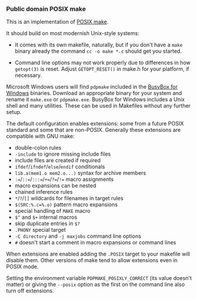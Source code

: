 ### Public domain POSIX make

This is an implementation of [POSIX make](https://pubs.opengroup.org/onlinepubs/9699919799/utilities/make.html).

It should build on most modernish Unix-style systems:

 - It comes with its own makefile, naturally, but if you don't have a `make` binary already the command `cc -o make *.c` should get you started.

 - Command line options may not work properly due to differences in how `getopt(3)` is reset.  Adjust `GETOPT_RESET()` in make.h for your platform, if necessary.

Microsoft Windows users will find `pdpmake` included in the
[BusyBox for Windows](https://frippery.org/busybox/index.html) binaries.
Download an appropriate binary for your system and rename it `make.exe` or
`pdpmake.exe`. BusyBox for Windows includes a Unix shell and many utilities.
These can be used in Makefiles without any further setup.

The default configuration enables extensions:  some from a future POSIX
standard and some that are non-POSIX.  Generally these extensions are
compatible with GNU make:

 - double-colon rules
 - `-include` to ignore missing include files
 - include files are created if required
 - `ifdef`/`ifndef`/`else`/`endif` conditionals
 - `lib.a(mem1.o mem2.o...)` syntax for archive members
 - `:=`/`::=`/`:::=`/`+=`/`?=`/`!=` macro assignments
 - macro expansions can be nested
 - chained inference rules
 - `*`/`?`/`[]` wildcards for filenames in target rules
 - `$(SRC:%.c=%.o)` pattern macro expansions
 - special handling of `MAKE` macro
 - `$^` and `$+` internal macros
 - skip duplicate entries in `$?`
 - `.PHONY` special target
 - `-C directory` and `-j maxjobs` command line options
 - `#` doesn't start a comment in macro expansions or command lines

When extensions are enabled adding the `.POSIX` target to your makefile
will disable them.  Other versions of make tend to allow extensions even
in POSIX mode.

Setting the environment variable `PDPMAKE_POSIXLY_CORRECT` (its value
doesn't matter) or giving the `--posix` option as the first on the
command line also turn off extensions.
